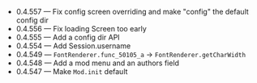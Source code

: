 + 0.4.557 &mdash; Fix config screen overriding and make "config" the default config dir
+ 0.4.556 &mdash; Fix loading Screen too early
+ 0.4.555 &mdash; Add a config dir API
+ 0.4.554 &mdash; Add Session.username
+ 0.4.549 &mdash; `FontRenderer.func_50105_a` &rightarrow; `FontRenderer.getCharWidth`
+ 0.4.548 &mdash; Add a mod menu and an authors field
+ 0.4.547 &mdash; Make `Mod.init` default
